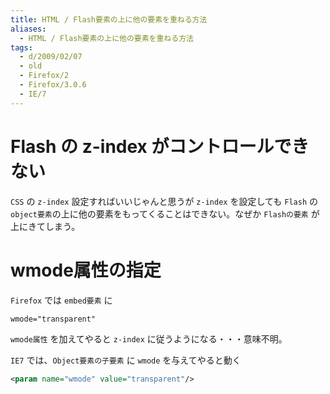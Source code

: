 ```yaml
---
title: HTML / Flash要素の上に他の要素を重ねる方法
aliases:
  - HTML / Flash要素の上に他の要素を重ねる方法
tags:
  - d/2009/02/07
  - old
  - Firefox/2
  - Firefox/3.0.6
  - IE/7
---
```





Flash の z-index がコントロールできない
================================================================================
`CSS` の `z-index` 設定すればいいじゃんと思うが `z-index` を設定しても `Flash` の `object要素`の上に他の要素をもってくることはできない。なぜか `Flashの要素` が上にきてしまう。

wmode属性の指定
================================================================================
`Firefox` では `embed要素` に

```
wmode="transparent"
```

`wmode属性` を加えてやると `z-index` に従うようになる・・・意味不明。

`IE7` では、`Object要素の子要素` に `wmode` を与えてやると動く

```xml
<param name="wmode" value="transparent"/>
```


